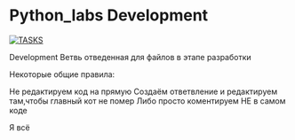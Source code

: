 # Python_labs Development
[![TASKS](https://img.shields.io/github/v/release/trbflxr/kino?include_prereleases&label=TASKS&style=for-the-badge)](https://drive.google.com/drive/folders/1Azp_k1GdCND3BvPCFtL8tq_kPquRT5UE?usp=sharing)

Development 
  Ветвь отведенная для файлов в этапе разработки

Некоторые общие правила:

  Не редактируем код на прямую
    Создаём ответвление и редактируем там,чтобы главный кот не помер
    Либо просто коментируем НЕ в самом коде
    
Я всё
